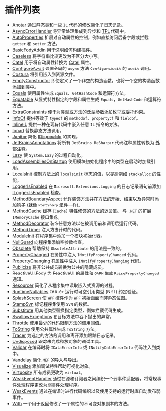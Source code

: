 # 插件列表

+ [Anotar](https://github.com/Fody/Anotar) 通过静态类和一些 `IL` 代码的修改简化了日志记录。
+ [AsyncErrorHandler](https://github.com/Fody/AsyncErrorHandler) 将异常处理集成到异步和 [TPL](https://docs.microsoft.com/en-us/dotnet/standard/parallel-programming/task-parallel-library-tpl) 代码中。
+ [AutoProperties](https://github.com/tom-englert/AutoProperties.Fody) 扩展对自动属性的控制，例如直接访问后备字段或拦截 `getter` 和 `setter` 方法。
+ [BasicFodyAddin](https://github.com/Fody/Home/blob/master/BasicFodyAddin) 用于说明如何构建插件。
+ [Caseless](https://github.com/Fody/Caseless) 将字符串比较更改为不区分大小写。
+ [Catel](https://github.com/Catel/Catel.Fody) 用于将自动属性转换为 [Catel](https://github.com/Catel/Catel) 属性。
+ [ConfigureAwait](https://github.com/Fody/ConfigureAwait) 设置全局的 `async` 方法 `ConfigureAwait` 的 `await` 调用。
+ [Costura](https://github.com/Fody/Costura/) 将引用嵌入到资源文件。
+ [EmptyConstructor](https://github.com/Fody/EmptyConstructor) 即使定义了一个非空的构造函数，也将一个空的构造函数添加到类中。
+ [Equals](https://github.com/Fody/Equals) 使用属性生成 `Equals`、`GetHashCode` 和运算符方法。
+ [Equatable](https://github.com/tom-englert/Equatable.Fody) 从显式特性指定的字段和属性生成 `Equals`，`GetHashCode` 和运算符方法。
+ [ExtraConstraints](https://github.com/Fody/ExtraConstraints) 便于为类型或方法的泛型参数添加枚举或委托约束。
+ [InfoOf](https://github.com/Fody/InfoOf) 提供等效于 `typeof` 的 `methodof`、`propertyof` 和 `fieldof`。
+ [InlineIL](https://github.com/ltrzesniewski/InlineIL.Fody) 提供一种在现有代码中嵌入任意 `IL` 指令的方法。
+ [Ionad](https://github.com/Fody/Ionad) 替换静态方法调用。
+ [Janitor](https://github.com/Fody/Janitor) 简化 [IDisposable](https://docs.microsoft.com/en-us/dotnet/api/system.idisposable) 的实现。
+ [JetBrainsAnnotations](https://github.com/tom-englert/JetBrainsAnnotations.Fody) 将所有 `JetBrains ReSharper` 代码注释属性转换为 [外部注释](https://www.jetbrains.com/help/resharper/Code_Analysis__External_Annotations.html#how_it_works)。
+ [Lazy](https://github.com/tom-englert/Lazy.Fody) 使 `System.Lazy` 的过程自动化。
+ [LoadAssembliesOnStartup](https://github.com/Fody/LoadAssembliesOnStartup) 使用模块初始化程序中的类型在启动时加载引用。
+ [LocalsInit](https://github.com/ltrzesniewski/LocalsInit.Fody) 控制方法上的 `localsinit` 标志的值，以提高例如 `stackalloc` 的性能。
+ [LoggerIsEnabled](https://github.com/wazowsk1/LoggerIsEnabled.Fody) 在 `Microsoft.Extensions.Logging` 的日志记录语句前添加 [ILogger.IsEnabled](https://github.com/aspnet/Logging) 检查。
+ [MethodBoundaryAspect](https://github.com/vescon/MethodBoundaryAspect.Fody) 允许装饰方法并在方法的开始、结束以及异常时添加钩子 (就像 `PostSharp` 组件一样)。
+ [MethodCache](https://github.com/SpatialFocus/MethodCache.Fody/) 缓存 `[Cache]` 特性修饰的方法的返回值。 与 `.NET` 的扩展 `IMemoryCache` 接口集成。
+ [MethodDecorator](https://github.com/Fody/MethodDecorator) 装饰任意方法以在被调用前和调用后运行代码。
+ [MethodTimer](https://github.com/Fody/MethodTimer) 注入方法计时的代码。
+ [ModuleInit](https://github.com/Fody/ModuleInit) 在程序集中添加一个模块初始化器。
+ [NullGuard](https://github.com/Fody/NullGuard) 向程序集添加空参数检查。
+ [Obsolete](https://github.com/Fody/Obsolete) 帮助保持 `ObsoleteAttribute` 的用法是一致的。
+ [PropertyChanged](https://github.com/Fody/PropertyChanged) 在属性中注入 `INotifyPropertyChanged` 代码。
+ [PropertyChanging](https://github.com/Fody/PropertyChanging) 在属性中注入 `INotifyPropertyChanging` 代码。
+ [Publicize](https://github.com/Fody/Publicize) 将非公共成员转换为公共的隐藏成员。
+ [ReactiveUI.Fody](https://github.com/reactiveui/ReactiveUI) 为 [ReactiveUI](https://reactiveui.net/) 的属性和 `OAPH` 生成 `RaisePropertyChanged` 通知。
+ [Resourcer](https://github.com/Fody/Resourcer) 简化了从程序集中读取嵌入式资源的过程。
+ [RuntimeNullables](https://github.com/Singulink/RuntimeNullables) `C#` `8.0+` 运行时可空引用类型 (NRT) 约定验证。
+ [SplashScreen](https://github.com/tom-englert/SplashScreen.Fody) 使 `WPF` 控件作为 `WPF` 初始画面而非静态位图。
+ [StampSvn](https://github.com/krk/Stamp) 标记程序集使用 `SVN` 的数据。
+ [Substitute](https://github.com/tom-englert/Substitute.Fody) 用其他类型替换指定类型，例如拦截代码生成。
+ [SwallowExceptions](https://github.com/duaneedwards/SwallowExceptions) 在目标方法中吞下抛出的异常。
+ [Throttle](https://github.com/tom-englert/Throttle.Fody) 使用最少的代码限制方法的调用阈值。
+ [ToString](https://github.com/Fody/ToString) 使用公共属性生成 `ToString` 方法。
+ [Tracer](https://github.com/csnemes/tracer) 为选定的方法的调用和离开添加跟踪日志记录。
+ [Undisposed](https://github.com/ermshiperete/undisposed-fody) 跟踪未完成释放对象的调试工具。
+ [Validar](https://github.com/Fody/Validar) 在编译时将 `IDataErrorInfo` 或 `INotifyDataErrorInfo` 代码注入到类中。
+ [Vandelay](https://github.com/jasonwoods-7/Vandelay) 简化 `MEF` 的导入与导出。
+ [Visualize](https://github.com/Fody/Visualize) 添加调试特性帮助可视化对象。
+ [Virtuosity](https://github.com/Fody/Virtuosity) 所有成员更改为 `virtual`。
+ [WeakEventHandler](https://github.com/tom-englert/WeakEventHandler.Fody) 通过在源和订阅者之间编织一个弱事件适配器，将常规事件处理程序更改为弱事件处理程序。
+ [WeakEvents](https://github.com/adbancroft/WeakEvents.Fody) 通过在编译时进行代码编织以及使用支持的运行时库自动发布弱事件。
+ [With](https://github.com/mikhailshilkov/With.Fody) 一个用于返回修改了一个属性的不可变对象副本的方法。


